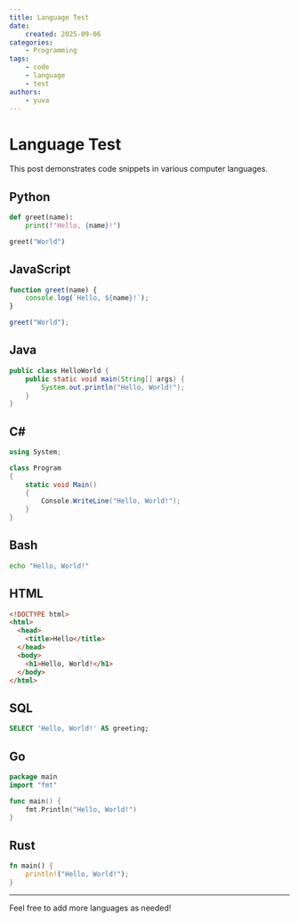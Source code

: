 ```yaml
---
title: Language Test
date:
    created: 2025-09-06
categories:
    - Programming
tags:
    - code
    - language
    - test
authors:
    - yuva
---
```


# Language Test

This post demonstrates code snippets in various computer languages.

## Python

```python
def greet(name):
    print(f"Hello, {name}!")

greet("World")
```

## JavaScript

```javascript
function greet(name) {
    console.log(`Hello, ${name}!`);
}

greet("World");
```

## Java

```java
public class HelloWorld {
    public static void main(String[] args) {
        System.out.println("Hello, World!");
    }
}
```

## C#

```csharp
using System;

class Program
{
    static void Main()
    {
        Console.WriteLine("Hello, World!");
    }
}
```

## Bash

```bash
echo "Hello, World!"
```

## HTML

```html
<!DOCTYPE html>
<html>
  <head>
    <title>Hello</title>
  </head>
  <body>
    <h1>Hello, World!</h1>
  </body>
</html>
```

## SQL

```sql
SELECT 'Hello, World!' AS greeting;
```

## Go

```go
package main
import "fmt"

func main() {
    fmt.Println("Hello, World!")
}
```

## Rust

```rust
fn main() {
    println!("Hello, World!");
}
```

---

Feel free to add more languages as needed!